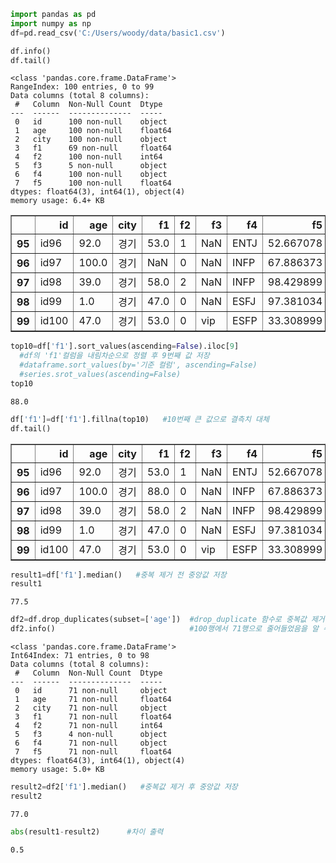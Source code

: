 ```python
import pandas as pd
import numpy as np
df=pd.read_csv('C:/Users/woody/data/basic1.csv')
```


```python
df.info()
df.tail()
```

    <class 'pandas.core.frame.DataFrame'>
    RangeIndex: 100 entries, 0 to 99
    Data columns (total 8 columns):
     #   Column  Non-Null Count  Dtype  
    ---  ------  --------------  -----  
     0   id      100 non-null    object 
     1   age     100 non-null    float64
     2   city    100 non-null    object 
     3   f1      69 non-null     float64
     4   f2      100 non-null    int64  
     5   f3      5 non-null      object 
     6   f4      100 non-null    object 
     7   f5      100 non-null    float64
    dtypes: float64(3), int64(1), object(4)
    memory usage: 6.4+ KB
    




<div>
<style scoped>
    .dataframe tbody tr th:only-of-type {
        vertical-align: middle;
    }

    .dataframe tbody tr th {
        vertical-align: top;
    }

    .dataframe thead th {
        text-align: right;
    }
</style>
<table border="1" class="dataframe">
  <thead>
    <tr style="text-align: right;">
      <th></th>
      <th>id</th>
      <th>age</th>
      <th>city</th>
      <th>f1</th>
      <th>f2</th>
      <th>f3</th>
      <th>f4</th>
      <th>f5</th>
    </tr>
  </thead>
  <tbody>
    <tr>
      <th>95</th>
      <td>id96</td>
      <td>92.0</td>
      <td>경기</td>
      <td>53.0</td>
      <td>1</td>
      <td>NaN</td>
      <td>ENTJ</td>
      <td>52.667078</td>
    </tr>
    <tr>
      <th>96</th>
      <td>id97</td>
      <td>100.0</td>
      <td>경기</td>
      <td>NaN</td>
      <td>0</td>
      <td>NaN</td>
      <td>INFP</td>
      <td>67.886373</td>
    </tr>
    <tr>
      <th>97</th>
      <td>id98</td>
      <td>39.0</td>
      <td>경기</td>
      <td>58.0</td>
      <td>2</td>
      <td>NaN</td>
      <td>INFP</td>
      <td>98.429899</td>
    </tr>
    <tr>
      <th>98</th>
      <td>id99</td>
      <td>1.0</td>
      <td>경기</td>
      <td>47.0</td>
      <td>0</td>
      <td>NaN</td>
      <td>ESFJ</td>
      <td>97.381034</td>
    </tr>
    <tr>
      <th>99</th>
      <td>id100</td>
      <td>47.0</td>
      <td>경기</td>
      <td>53.0</td>
      <td>0</td>
      <td>vip</td>
      <td>ESFP</td>
      <td>33.308999</td>
    </tr>
  </tbody>
</table>
</div>




```python
top10=df['f1'].sort_values(ascending=False).iloc[9]
  #df의 'f1'컬럼을 내림차순으로 정렬 후 9번째 값 저장
  #dataframe.sort_values(by='기준 컬럼', ascending=False)
  #series.srot_values(ascending=False)
top10
```




    88.0




```python
df['f1']=df['f1'].fillna(top10)   #10번째 큰 값으로 결측치 대체
df.tail()
```




<div>
<style scoped>
    .dataframe tbody tr th:only-of-type {
        vertical-align: middle;
    }

    .dataframe tbody tr th {
        vertical-align: top;
    }

    .dataframe thead th {
        text-align: right;
    }
</style>
<table border="1" class="dataframe">
  <thead>
    <tr style="text-align: right;">
      <th></th>
      <th>id</th>
      <th>age</th>
      <th>city</th>
      <th>f1</th>
      <th>f2</th>
      <th>f3</th>
      <th>f4</th>
      <th>f5</th>
    </tr>
  </thead>
  <tbody>
    <tr>
      <th>95</th>
      <td>id96</td>
      <td>92.0</td>
      <td>경기</td>
      <td>53.0</td>
      <td>1</td>
      <td>NaN</td>
      <td>ENTJ</td>
      <td>52.667078</td>
    </tr>
    <tr>
      <th>96</th>
      <td>id97</td>
      <td>100.0</td>
      <td>경기</td>
      <td>88.0</td>
      <td>0</td>
      <td>NaN</td>
      <td>INFP</td>
      <td>67.886373</td>
    </tr>
    <tr>
      <th>97</th>
      <td>id98</td>
      <td>39.0</td>
      <td>경기</td>
      <td>58.0</td>
      <td>2</td>
      <td>NaN</td>
      <td>INFP</td>
      <td>98.429899</td>
    </tr>
    <tr>
      <th>98</th>
      <td>id99</td>
      <td>1.0</td>
      <td>경기</td>
      <td>47.0</td>
      <td>0</td>
      <td>NaN</td>
      <td>ESFJ</td>
      <td>97.381034</td>
    </tr>
    <tr>
      <th>99</th>
      <td>id100</td>
      <td>47.0</td>
      <td>경기</td>
      <td>53.0</td>
      <td>0</td>
      <td>vip</td>
      <td>ESFP</td>
      <td>33.308999</td>
    </tr>
  </tbody>
</table>
</div>




```python
result1=df['f1'].median()   #중복 제거 전 중앙값 저장
result1
```




    77.5




```python
df2=df.drop_duplicates(subset=['age'])  #drop_duplicate 함수로 중복값 제거
df2.info()                              #100행에서 71행으로 줄어들었음을 알 수 있습니다.
```

    <class 'pandas.core.frame.DataFrame'>
    Int64Index: 71 entries, 0 to 98
    Data columns (total 8 columns):
     #   Column  Non-Null Count  Dtype  
    ---  ------  --------------  -----  
     0   id      71 non-null     object 
     1   age     71 non-null     float64
     2   city    71 non-null     object 
     3   f1      71 non-null     float64
     4   f2      71 non-null     int64  
     5   f3      4 non-null      object 
     6   f4      71 non-null     object 
     7   f5      71 non-null     float64
    dtypes: float64(3), int64(1), object(4)
    memory usage: 5.0+ KB
    


```python
result2=df2['f1'].median()   #중복값 제거 후 중앙값 저장
result2
```




    77.0




```python
abs(result1-result2)      #차이 출력
```




    0.5


